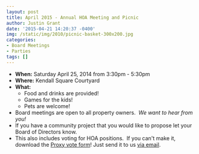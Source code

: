 ```yaml
---
layout: post
title: April 2015 - Annual HOA Meeting and Picnic
author: Justin Grant
date: '2015-04-21 14:20:37 -0400'
img: /static/img/2010/picnic-basket-300x200.jpg
categories:
- Board Meetings
- Parties
tags: []
---
```

* **When:** Saturday April 25, 2014 from 3:30pm - 5:30pm
* **Where:** Kendall Square Courtyard
* **What:**
  * Food and drinks are provided!
  * Games for the kids!
  * Pets are welcome!
* Board meetings are open to all property owners.  *We want to hear from you!*
* If you have a community project that you would like to propose let your Board of Directors know.
* This also includes voting for HOA positions.  If you can't make it, download the 
[Proxy vote form](/static/files/2015-Annual-Meeting-Proxy.pdf)!
Just send it to us [via email](mailto:home@kendalsquare.com).

